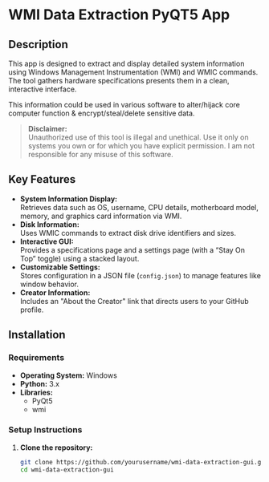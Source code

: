 # WMI Data Extraction PyQT5 App

## Description
This app is designed to extract and display detailed system information using Windows Management Instrumentation (WMI) and WMIC commands. The tool gathers hardware specifications presents them in a clean, interactive interface.

This information could be used in various software to alter/hijack core computer function & encrypt/steal/delete sensitive data.


> **Disclaimer:**  
> Unauthorized use of this tool is illegal and unethical. Use it only on systems you own or for which you have explicit permission. I am not responsible for any misuse of this software.



## Key Features
- **System Information Display:**  
  Retrieves data such as OS, username, CPU details, motherboard model, memory, and graphics card information via WMI.
- **Disk Information:**  
  Uses WMIC commands to extract disk drive identifiers and sizes.
- **Interactive GUI:**  
  Provides a specifications page and a settings page (with a “Stay On Top” toggle) using a stacked layout.
- **Customizable Settings:**  
  Stores configuration in a JSON file (`config.json`) to manage features like window behavior.
- **Creator Information:**  
  Includes an "About the Creator" link that directs users to your GitHub profile.

## Installation

### Requirements
- **Operating System:** Windows
- **Python:** 3.x
- **Libraries:**  
  - PyQt5  
  - wmi

### Setup Instructions
1. **Clone the repository:**
   ```bash
   git clone https://github.com/yourusername/wmi-data-extraction-gui.git
   cd wmi-data-extraction-gui
